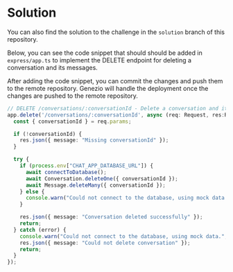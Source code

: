 # Solution

You can also find the solution to the challenge in the `solution` branch of this repository.

Below, you can see the code snippet that should should be added in `express/app.ts` to implement the DELETE endpoint for deleting a conversation and its messages.

After adding the code snippet, you can commit the changes and push them to the remote repository.
Genezio will handle the deployment once the changes are pushed to the remote repository.

```typescript
// DELETE /conversations/:conversationId - Delete a conversation and its messages
app.delete('/conversations/:conversationId', async (req: Request, res:Response) => {
  const { conversationId } = req.params;

  if (!conversationId) {
    res.json({ message: "Missing conversationId" });
  }

  try {
    if (process.env["CHAT_APP_DATABASE_URL"]) {
      await connectToDatabase();
      await Conversation.deleteOne({ conversationId });
      await Message.deleteMany({ conversationId });
    } else {
      console.warn("Could not connect to the database, using mock data.");
    }

    res.json({ message: "Conversation deleted successfully" });
    return;
  } catch (error) {
    console.warn("Could not connect to the database, using mock data.", error);
    res.json({ message: "Could not delete conversation" });
    return;
  }
});
```
